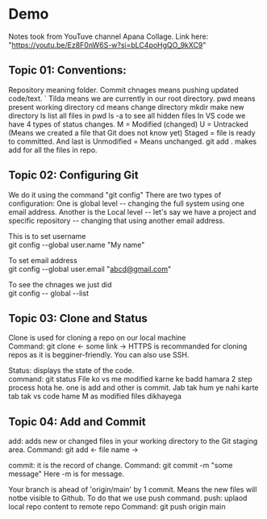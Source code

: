 # Demo
Notes took from YouTuve channel Apana Collage. Link here: "https://youtu.be/Ez8F0nW6S-w?si=bLC4poHgQO_9kXC9"

<h2>Topic 01: Conventions: </h2>
Repository meaning folder.
Commit chnages means pushing updated code/text.
` Tilda means we are currently in our root directory.
pwd means present working directory
cd means change directory
mkdir make new directory
ls list all files in pwd
ls -a to see all hidden files
In VS code we have 4 types of status changes. M = Modified (changed) U = Untracked (Means we created a file that Git does not know yet) Staged = file is ready to committed. And last is Unmodified = Means unchanged.
git add . makes add for all the files in repo.

<h2> Topic 02: Configuring Git </h2>
We do it using the command "git config" 
There are two types of configuration: One is global level -- changing the full system using one email address. Another is the Local level -- let's say we have a project and specific repository -- changing that using another email address.

This is to set username<br>
git config --global user.name "My name"

To set email address<br>
git config --global user.email "abcd@gmail.com"

To see the chnages we just did <br>
git config -- global --list

<h2> Topic 03: Clone and Status </h2>
Clone is used for cloning a repo on our local machine <br>
Command: git clone <- some link ->
HTTPS is recommanded for cloning repos as it is begginer-friendly. You can also use SSH.

Status: displays the state of the code. <br>
command: git status
File ko vs me modified karne ke badd hamara 2 step process hota he. one is add and other is commit.
Jab tak hum ye nahi karte tab tak vs code hame M as modified files dikhayega

<h2> Topic 04: Add and Commit </h2>
add: adds new or changed files in your working directory to the Git staging area.
Command: git add <- file name ->

commit: it is the record of change.
Command: git commit -m "some message"
Here -m is for message.

Your branch is ahead of 'origin/main' by 1 commit. Means the new files will notbe visible to Github.
To do that we use push command.
push: uplaod local repo content to remote repo
Command: git push origin main

